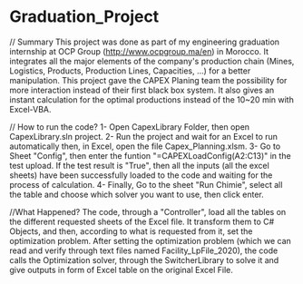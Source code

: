 # Graduation_Project

// Summary
This project was done as part of my engineering graduation internship at OCP Group (http://www.ocpgroup.ma/en) in Morocco. It integrates all the major elements of the company's production chain (Mines, Logistics, Products, Production Lines, Capacities, ...) for a better manipulation. This project gave the CAPEX Planing team the possibility for more interaction instead of their first black box system. It also gives an instant calculation for the optimal productions instead of the 10~20 min with Excel-VBA.


// How to run the code?
1- Open CapexLibrary Folder, then open CapexLibrary.sln project.
2- Run the project and wait for an Excel to run automatically then, in Excel, open the file Capex_Planning.xlsm.
3- Go to Sheet "Config", then enter the funtion "=CAPEXLoadConfig(A2:C13)" in the test upload. If the test result is "True", then all the inputs (all the excel sheets) have been successfully loaded to the code and waiting for the process of calculation.
4- Finally, Go to the sheet "Run Chimie", select all the table and choose which solver you want to use, then click enter.


//What Happened?
The code, through a "Controller", load all the tables on the different requested sheets of the Excel file. It transform them to C# Objects, and then, according to what is requested from it, set the optimization problem. After setting the optimization problem (which we can read and verify through text files named Facility_LpFile_2020), the code calls the Optimization solver, through the SwitcherLibrary to solve it and give outputs in form of Excel table on the original Excel File.
